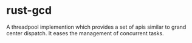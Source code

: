 # rust-gcd

A threadpool implemention which provides a set of apis similar to grand center dispatch. It eases the management of concurrent tasks.
